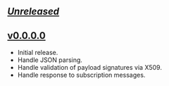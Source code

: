 ## [_Unreleased_](https://github.com/freckle/aws-sns-verify/compare/v0.0.0.0...main)

## [v0.0.0.0](https://github.com/freckle/aws-sns-verify/v0.0.0.0)

- Initial release.
- Handle JSON parsing.
- Handle validation of payload signatures via X509.
- Handle response to subscription messages.
